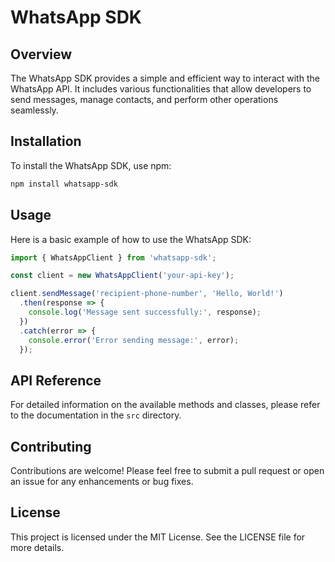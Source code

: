 # WhatsApp SDK

## Overview
The WhatsApp SDK provides a simple and efficient way to interact with the WhatsApp API. It includes various functionalities that allow developers to send messages, manage contacts, and perform other operations seamlessly.

## Installation
To install the WhatsApp SDK, use npm:

```bash
npm install whatsapp-sdk
```

## Usage
Here is a basic example of how to use the WhatsApp SDK:

```typescript
import { WhatsAppClient } from 'whatsapp-sdk';

const client = new WhatsAppClient('your-api-key');

client.sendMessage('recipient-phone-number', 'Hello, World!')
  .then(response => {
    console.log('Message sent successfully:', response);
  })
  .catch(error => {
    console.error('Error sending message:', error);
  });
```

## API Reference
For detailed information on the available methods and classes, please refer to the documentation in the `src` directory.

## Contributing
Contributions are welcome! Please feel free to submit a pull request or open an issue for any enhancements or bug fixes.

## License
This project is licensed under the MIT License. See the LICENSE file for more details.